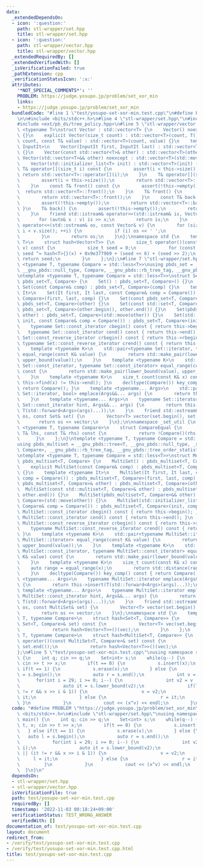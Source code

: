 ```yaml
---
data:
  _extendedDependsOn:
  - icon: ':question:'
    path: stl-wrapper/set.hpp
    title: stl-wrapper/set.hpp
  - icon: ':question:'
    path: stl-wrapper/vector.hpp
    title: stl-wrapper/vector.hpp
  _extendedRequiredBy: []
  _extendedVerifiedWith: []
  _isVerificationFailed: true
  _pathExtension: cpp
  _verificationStatusIcon: ':x:'
  attributes:
    '*NOT_SPECIAL_COMMENTS*': ''
    PROBLEM: https://judge.yosupo.jp/problem/set_xor_min
    links:
    - https://judge.yosupo.jp/problem/set_xor_min
  bundledCode: "#line 1 \"test/yosupo-set-xor-min.test.cpp\"\n#define PROBLEM \"https://judge.yosupo.jp/problem/set_xor_min\"\
    \n\n#include <bits/stdc++.h>\n#line 4 \"stl-wrapper/set.hpp\"\n#include <ext/pb_ds/assoc_container.hpp>\n\
    #include <ext/pb_ds/tree_policy.hpp>\n#line 5 \"stl-wrapper/vector.hpp\"\n\ntemplate\
    \ <typename T>\nstruct Vector : std::vector<T> {\n    Vector() noexcept : std::vector<T>()\
    \ {}\n    explicit Vector(size_t count) : std::vector<T>(count, T()) {}\n    Vector(size_t\
    \ count, const T& value) : std::vector<T>(count, value) {}\n    template <typename\
    \ InputIt>\n    Vector(InputIt first, InputIt last) : std::vector<T>(first, last)\
    \ {}\n    Vector(const std::vector<T>& other) : std::vector<T>(other) {}\n   \
    \ Vector(std::vector<T>&& other) noexcept : std::vector<T>(std::move(other)) {}\n\
    \    Vector(std::initializer_list<T> init) : std::vector<T>(init) {}\n    const\
    \ T& operator[](size_t i) const {\n        assert(i < this->size());\n       \
    \ return std::vector<T>::operator[](i);\n    }\n    T& operator[](size_t i) {\n\
    \        assert(i < this->size());\n        return std::vector<T>::operator[](i);\n\
    \    }\n    const T& front() const {\n        assert(!this->empty());\n      \
    \  return std::vector<T>::front();\n    }\n    T& front() {\n        assert(!this->empty());\n\
    \        return std::vector<T>::front();\n    }\n    const T& back() const {\n\
    \        assert(!this->empty());\n        return std::vector<T>::back();\n   \
    \ }\n    T& back() {\n        assert(!this->empty());\n        return std::vector<T>::back();\n\
    \    }\n    friend std::istream& operator>>(std::istream& is, Vector& v) {\n \
    \       for (auto& x : v) is >> x;\n        return is;\n    }\n    friend std::ostream&\
    \ operator<<(std::ostream& os, const Vector& v) {\n        for (size_t i = 0;\
    \ i < v.size(); ++i) {\n            if (i) os << ' ';\n            os << v[i];\n\
    \        }\n        return os;\n    }\n};\nnamespace std {\n    template <typename\
    \ T>\n    struct hash<Vector<T>> {\n        size_t operator()(const Vector<T>&\
    \ v) const {\n            size_t seed = 0;\n            for (const auto& x : v)\
    \ seed ^= hash<T>{}(x) + 0x9e3779b9 + (seed << 6) + (seed >> 2);\n           \
    \ return seed;\n        }\n    };\n};\n#line 7 \"stl-wrapper/set.hpp\"\n\n\ntemplate\
    \ <typename T, typename Compare = std::less<T>>\nusing pbds_set = __gnu_pbds::tree<T,\
    \ __gnu_pbds::null_type, Compare, __gnu_pbds::rb_tree_tag, __gnu_pbds::tree_order_statistics_node_update>;\n\
    \ntemplate <typename T, typename Compare = std::less<T>>\nstruct Set : public\
    \ pbds_set<T, Compare> {\n    Set() : pbds_set<T, Compare>() {}\n    explicit\
    \ Set(const Compare& comp) : pbds_set<T, Compare>(comp) {}\n    template <typename\
    \ It>\n    Set(It first, It last, const Compare& comp = Compare()) : pbds_set<T,\
    \ Compare>(first, last, comp) {}\n    Set(const pbds_set<T, Compare>& other) :\
    \ pbds_set<T, Compare>(other) {}\n    Set(const std::set<T, Compare>& other) :\
    \ pbds_set<T, Compare>(other.begin(), other.end()) {}\n    Set(pbds_set<T, Compare>&&\
    \ other) : pbds_set<T, Compare>(std::move(other)) {}\n    Set(std::initializer_list<T>\
    \ init, const Compare& comp = Compare()) : pbds_set<T, Compare>(init, comp) {}\n\
    \    typename Set::const_iterator cbegin() const { return this->begin(); }\n \
    \   typename Set::const_iterator cend() const { return this->end(); }\n    typename\
    \ Set::const_reverse_iterator crbegin() const { return this->rbegin(); }\n   \
    \ typename Set::const_reverse_iterator crend() const { return this->rend(); }\n\
    \    template <typename K>\n    std::pair<typename Set::iterator, typename Set::iterator>\
    \ equal_range(const K& value) {\n        return std::make_pair(lower_bound(value),\
    \ upper_bound(value));\n    }\n    template <typename K>\n    std::pair<typename\
    \ Set::const_iterator, typename Set::const_iterator> equal_range(const K& value)\
    \ const {\n        return std::make_pair(lower_bound(value), upper_bound(value));\n\
    \    }\n    template <typename K>\n    size_t count(const K& x) const { return\
    \ this->find(x) != this->end(); }\n    decltype(Compare()) key_comp() const {\
    \ return Compare(); }\n    template <typename... Args>\n    std::pair<typename\
    \ Set::iterator, bool> emplace(Args&&... args) {\n        return this->insert(T(std::forward<Args>(args)...));\n\
    \    }\n    template <typename... Args>\n    typename Set::iterator emplace_hint(typename\
    \ Set::const_iterator hint, Args&&... args) {\n        return this->insert(hint,\
    \ T(std::forward<Args>(args)...));\n    }\n    friend std::ostream& operator<<(std::ostream&\
    \ os, const Set& set) {\n        Vector<T> vector(set.begin(), set.end());\n \
    \       return os << vector;\n    }\n};\n\nnamespace _set_util {\n    template\
    \ <typename T, typename Compare>\n    struct CompareEqual {\n        bool operator()(const\
    \ T& lhs, const T& rhs) const {\n            return !Compare()(rhs, lhs);\n  \
    \      }\n    };\n}\ntemplate <typename T, typename Compare = std::less<T>>\n\
    using pbds_multiset = __gnu_pbds::tree<T, __gnu_pbds::null_type, _set_util::CompareEqual<T,\
    \ Compare>, __gnu_pbds::rb_tree_tag, __gnu_pbds::tree_order_statistics_node_update>;\n\
    \ntemplate <typename T, typename Compare = std::less<T>>\nstruct MultiSet : public\
    \ pbds_multiset<T, Compare> {\n    MultiSet() : pbds_multiset<T, Compare>() {}\n\
    \    explicit MultiSet(const Compare& comp) : pbds_multiset<T, Compare>(comp)\
    \ {}\n    template <typename It>\n    MultiSet(It first, It last, const Compare&\
    \ comp = Compare()) : pbds_multiset<T, Compare>(first, last, comp) {}\n    MultiSet(const\
    \ pbds_multiset<T, Compare>& other) : pbds_multiset<T, Compare>(other) {}\n  \
    \  MultiSet(const std::multiset<T, Compare>& other) : pbds_multiset<T, Compare>(other.begin(),\
    \ other.end()) {}\n    MultiSet(pbds_multiset<T, Compare>&& other) : pbds_multiset<T,\
    \ Compare>(std::move(other)) {}\n    MultiSet(std::initializer_list<T> init, const\
    \ Compare& comp = Compare()) : pbds_multiset<T, Compare>(init, comp) {}\n    typename\
    \ MultiSet::const_iterator cbegin() const { return this->begin(); }\n    typename\
    \ MultiSet::const_iterator cend() const { return this->end(); }\n    typename\
    \ MultiSet::const_reverse_iterator crbegin() const { return this->rbegin(); }\n\
    \    typename MultiSet::const_reverse_iterator crend() const { return this->rend();\
    \ }\n    template <typename K>\n    std::pair<typename MultiSet::iterator, typename\
    \ MultiSet::iterator> equal_range(const K& value) {\n        return std::make_pair(lower_bound(value),\
    \ upper_bound(value));\n    }\n    template <typename K>\n    std::pair<typename\
    \ MultiSet::const_iterator, typename MultiSet::const_iterator> equal_range(const\
    \ K& value) const {\n        return std::make_pair(lower_bound(value), upper_bound(value));\n\
    \    }\n    template <typename K>\n    size_t count(const K& x) const {\n    \
    \    auto range = equal_range(x);\n        return std::distance(range.first, range.second);\n\
    \    }\n    decltype(Compare()) key_comp() const { return Compare(); }\n    template\
    \ <typename... Args>\n    typename MultiSet::iterator emplace(Args&&... args)\
    \ {\n        return this->insert(T(std::forward<Args>(args)...));\n    }\n   \
    \ template <typename... Args>\n    typename MultiSet::iterator emplace_hint(typename\
    \ MultiSet::const_iterator hint, Args&&... args) {\n        return this->insert(hint,\
    \ T(std::forward<Args>(args)...));\n    }\n    friend std::ostream& operator<<(std::ostream&\
    \ os, const MultiSet& set) {\n        Vector<T> vector(set.begin(), set.end());\n\
    \        return os << vector;\n    }\n};\nnamespace std {\n    template <typename\
    \ T, typename Compare>\n    struct hash<Set<T, Compare>> {\n        size_t operator()(const\
    \ Set<T, Compare>& set) const {\n            Vector<T> vec(set.begin(), set.end());\n\
    \            return hash<Vector<T>>()(vec);\n        }\n    };\n    template <typename\
    \ T, typename Compare>\n    struct hash<MultiSet<T, Compare>> {\n        size_t\
    \ operator()(const MultiSet<T, Compare>& set) const {\n            Vector<T> vec(set.begin(),\
    \ set.end());\n            return hash<Vector<T>>()(vec);\n        }\n    };\n\
    };\n#line 5 \"test/yosupo-set-xor-min.test.cpp\"\nusing namespace std;\nint main()\
    \ {\n    int q; cin >> q;\n    Set<int> s;\n    while(q--) {\n        int t, x;\
    \ cin >> t >> x;\n        if(t == 0) {\n            s.insert(x);\n        } else\
    \ if(t == 1) {\n            s.erase(x);\n        } else {\n            auto l\
    \ = s.begin();\n            auto r = s.end();\n            int v = 0;\n      \
    \      for(int i = 29; i >= 0; i--) {\n                int v2 = v | (1 << i);\n\
    \                auto it = s.lower_bound(v2);\n                if(l == it || (it\
    \ != r && x >> i & 1)) {\n                    v = v2;\n                    l =\
    \ it;\n                } else {\n                    r = it;\n               \
    \ }\n            }\n            cout << (x^v) << endl;\n        }\n    }\n}\n"
  code: "#define PROBLEM \"https://judge.yosupo.jp/problem/set_xor_min\"\n\n#include\
    \ <bits/stdc++.h>\n#include \"stl-wrapper/set.hpp\"\nusing namespace std;\nint\
    \ main() {\n    int q; cin >> q;\n    Set<int> s;\n    while(q--) {\n        int\
    \ t, x; cin >> t >> x;\n        if(t == 0) {\n            s.insert(x);\n     \
    \   } else if(t == 1) {\n            s.erase(x);\n        } else {\n         \
    \   auto l = s.begin();\n            auto r = s.end();\n            int v = 0;\n\
    \            for(int i = 29; i >= 0; i--) {\n                int v2 = v | (1 <<\
    \ i);\n                auto it = s.lower_bound(v2);\n                if(l == it\
    \ || (it != r && x >> i & 1)) {\n                    v = v2;\n               \
    \     l = it;\n                } else {\n                    r = it;\n       \
    \         }\n            }\n            cout << (x^v) << endl;\n        }\n  \
    \  }\n}\n"
  dependsOn:
  - stl-wrapper/set.hpp
  - stl-wrapper/vector.hpp
  isVerificationFile: true
  path: test/yosupo-set-xor-min.test.cpp
  requiredBy: []
  timestamp: '2022-11-03 00:18:24+09:00'
  verificationStatus: TEST_WRONG_ANSWER
  verifiedWith: []
documentation_of: test/yosupo-set-xor-min.test.cpp
layout: document
redirect_from:
- /verify/test/yosupo-set-xor-min.test.cpp
- /verify/test/yosupo-set-xor-min.test.cpp.html
title: test/yosupo-set-xor-min.test.cpp
---
```

